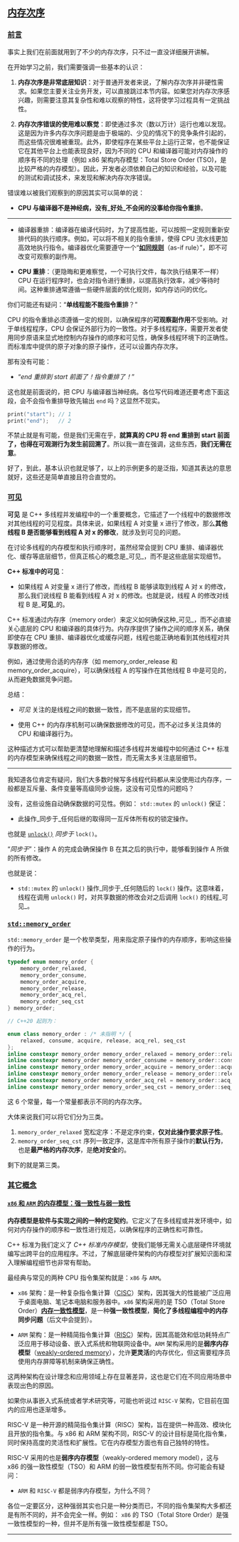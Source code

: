 ## [内存次序](https://mq-b.github.io/ModernCpp-ConcurrentProgramming-Tutorial/md/05%E5%86%85%E5%AD%98%E6%A8%A1%E5%9E%8B%E4%B8%8E%E5%8E%9F%E5%AD%90%E6%93%8D%E4%BD%9C.html#%E5%86%85%E5%AD%98%E6%AC%A1%E5%BA%8F)

### [前言](https://mq-b.github.io/ModernCpp-ConcurrentProgramming-Tutorial/md/05%E5%86%85%E5%AD%98%E6%A8%A1%E5%9E%8B%E4%B8%8E%E5%8E%9F%E5%AD%90%E6%93%8D%E4%BD%9C.html#%E5%89%8D%E8%A8%80)

事实上我们在前面就用到了不少的内存次序，只不过一直没详细展开讲解。

在开始学习之前，我们需要强调一些基本的认识：

1. **内存次序是非常底层知识**：对于普通开发者来说，了解内存次序并非硬性需求。如果您主要关注业务开发，可以直接跳过本节内容。如果您对内存次序感兴趣，则需要注意其复杂性和难以观察的特性，这将使学习过程具有一定挑战性。
    
2. **内存次序错误的使用难以察觉**：即使通过多次（数以万计）运行也难以发现。这是因为许多内存次序问题是由于极端的、少见的情况下的竞争条件引起的，而这些情况很难被重现。此外，即使程序在某些平台上运行正常，也不能保证它在其他平台上也能表现良好，因为不同的 CPU 和编译器可能对内存操作的顺序有不同的处理（例如 x86 架构内存模型：Total Store Order (TSO)，是比较严格的内存模型）。因此，开发者必须依赖自己的知识和经验，以及可能的测试和调试技术，来发现和解决内存次序错误。
    

错误难以被我们观察到的原因其实可以简单的说：

- **CPU 与编译器不是神经病，没有_好处_不会闲的没事给你指令重排**。

---

- 编译器重排：编译器在编译代码时，为了提高性能，可以按照一定规则重新安排代码的执行顺序。例如，可以将不相关的指令重排，使得 CPU 流水线更加高效地执行指令。编译器优化需要遵守一个“[**如同规则**](https://zh.cppreference.com/w/cpp/language/as_if)（as-if rule）”，即不可改变可观察的副作用。
    
- **CPU 重排**：（更隐晦和更难察觉，一个可执行文件，每次执行结果不一样）CPU 在运行程序时，也会对指令进行重排，以提高执行效率，减少等待时间。这种重排通常遵循一些硬件层面的优化规则，如内存访问的优化。
    

你们可能还有疑问：“**单线程能不能指令重排**？”

CPU 的指令重排必须遵循一定的规则，以确保程序的**可观察副作用**不受影响。对于单线程程序，CPU 会保证外部行为的一致性。对于多线程程序，需要开发者使用同步原语来显式地控制内存操作的顺序和可见性，确保多线程环境下的正确性。而标准库中提供的原子对象的原子操作，还可以设置内存次序。

那有没有可能：

- “_end 重排到 start 前面了！指令重排了！_”

这也就是前面说的，把 CPU 与编译器当神经病。各位写代码难道还要考虑下面这段，会不会指令重排导致先输出 `end` 吗？这显然不现实。

```CPP
print("start"); // 1
print("end");   // 2
```

不禁止就是有可能，但是我们无需在乎，**就算真的 CPU 将 end 重排到 start 前面了，也得在可观测行为发生前回溯了**。所以我一直在强调，这些东西，**我们无需在意**。

好了，到此，基本认识也就足够了，以上的示例更多的是泛指，知道其表达的意思就好，这些还是简单直接且符合直觉的。

### [可见](https://mq-b.github.io/ModernCpp-ConcurrentProgramming-Tutorial/md/05%E5%86%85%E5%AD%98%E6%A8%A1%E5%9E%8B%E4%B8%8E%E5%8E%9F%E5%AD%90%E6%93%8D%E4%BD%9C.html#%E5%8F%AF%E8%A7%81)

**可见** 是 C++ 多线程并发编程中的一个重要概念，它描述了一个线程中的数据修改对其他线程的可见程度。具体来说，如果线程 A 对变量 x 进行了修改，那么**其他线程 B 是否能够看到线程 A 对 x 的修改**，就涉及到可见的问题。

在讨论多线程的内存模型和执行顺序时，虽然经常会提到 CPU 重排、编译器优化、缓存等底层细节，但真正核心的概念是_可见_，而不是这些底层实现细节。

**C++ 标准中的可见**：

- 如果线程 A 对变量 x 进行了修改，而线程 B 能够读取到线程 A 对 x 的修改，那么我们说线程 B 能看到线程 A 对 x 的修改。也就是说，线程 A 的修改对线程 B 是_**可见**_的。

C++ 标准通过内存序（memory order）来定义如何确保这种_可见_，而不必直接关心底层的 CPU 和编译器的具体行为。内存序提供了操作之间的顺序关系，确保即使存在 CPU 重排、编译器优化或缓存问题，线程也能正确地看到其他线程对共享数据的修改。

例如，通过使用合适的内存序（如 memory_order_release 和 memory_order_acquire），可以确保线程 A 的写操作在其他线程 B 中是可见的，从而避免数据竞争问题。

总结：

- _可见_ 关注的是线程之间的数据一致性，而不是底层的实现细节。
    
- 使用 C++ 的内存序机制可以确保数据修改的可见，而不必过多关注具体的 CPU 和编译器行为。
    

这种描述方式可以帮助更清楚地理解和描述多线程并发编程中如何通过 C++ 标准的内存模型来确保线程之间的数据一致性，而无需太多关注底层细节。

---

我知道各位肯定有疑问，我们大多数时候写多线程代码都从来没使用过内存序，一般都是互斥量、条件变量等高级同步设施，这没有可见性的问题吗？

没有，这些设施自动确保数据的可见性。例如： `std::mutex` 的 `unlock()` 保证：

- 此操作_同步于_任何后继的取得同一互斥体所有权的锁定操作。

也就是 [`unlock()`](https://zh.cppreference.com/w/cpp/thread/mutex/unlock) _同步于_ `lock()`。

“_同步于_”：操作 A 的完成会确保操作 B 在其之后的执行中，能够看到操作 A 所做的所有修改。

也就是说：

- `std::mutex` 的 `unlock()` 操作_同步于_任何随后的 `lock()` 操作。这意味着，线程在调用 `unlock()` 时，对共享数据的修改会对之后调用 `lock()` 的线程_可见_。

###   [`std::memory_order`](https://mq-b.github.io/ModernCpp-ConcurrentProgramming-Tutorial/md/05%E5%86%85%E5%AD%98%E6%A8%A1%E5%9E%8B%E4%B8%8E%E5%8E%9F%E5%AD%90%E6%93%8D%E4%BD%9C.html#std-memory-order)

`std::memory_order` 是一个枚举类型，用来指定原子操作的内存顺序，影响这些操作的行为。

```CPP
typedef enum memory_order {
    memory_order_relaxed,
    memory_order_consume,
    memory_order_acquire,
    memory_order_release,
    memory_order_acq_rel,
    memory_order_seq_cst
} memory_order;

// C++20 起则为：

enum class memory_order : /* 未指明 */ {
    relaxed, consume, acquire, release, acq_rel, seq_cst
};
inline constexpr memory_order memory_order_relaxed = memory_order::relaxed;
inline constexpr memory_order memory_order_consume = memory_order::consume;
inline constexpr memory_order memory_order_acquire = memory_order::acquire;
inline constexpr memory_order memory_order_release = memory_order::release;
inline constexpr memory_order memory_order_acq_rel = memory_order::acq_rel;
inline constexpr memory_order memory_order_seq_cst = memory_order::seq_cst;
```

这 6 个常量，每一个常量都表示不同的内存次序。

大体来说我们可以将它们分为三类。

1. `memory_order_relaxed` 宽松定序：不是定序约束，**仅对此操作要求原子性**。
2. `memory_order_seq_cst` 序列一致定序，这是库中所有原子操作的**默认行为**，也是**最严格的内存次序**，是**绝对安全**的。

剩下的就是第三类。

### [其它概念](https://mq-b.github.io/ModernCpp-ConcurrentProgramming-Tutorial/md/05%E5%86%85%E5%AD%98%E6%A8%A1%E5%9E%8B%E4%B8%8E%E5%8E%9F%E5%AD%90%E6%93%8D%E4%BD%9C.html#%E5%85%B6%E5%AE%83%E6%A6%82%E5%BF%B5)

####  [`x86` 和 `ARM` 的内存模型：强一致性与弱一致性](https://mq-b.github.io/ModernCpp-ConcurrentProgramming-Tutorial/md/05%E5%86%85%E5%AD%98%E6%A8%A1%E5%9E%8B%E4%B8%8E%E5%8E%9F%E5%AD%90%E6%93%8D%E4%BD%9C.html#x86-%E5%92%8C-arm-%E7%9A%84%E5%86%85%E5%AD%98%E6%A8%A1%E5%9E%8B-%E5%BC%BA%E4%B8%80%E8%87%B4%E6%80%A7%E4%B8%8E%E5%BC%B1%E4%B8%80%E8%87%B4%E6%80%A7)

**内存模型是软件与实现之间的一种约定契约**。它定义了在多线程或并发环境中，如何对内存操作的顺序和一致性进行规范，以确保程序的正确性和可靠性。

C++ 标准为我们定义了 *C++ 标准内存模型*，使我们能够无需关心底层硬件环境就编写出跨平台的应用程序。不过，了解底层硬件架构的内存模型对扩展知识面和深入理解编程细节也非常有帮助。

最经典与常见的两种 CPU 指令集架构就是：`x86` 与 `ARM`。

- `x86` 架构：是一种复杂指令集计算（[CISC](https://zh.wikipedia.org/wiki/%E8%A4%87%E9%9B%9C%E6%8C%87%E4%BB%A4%E9%9B%86%E9%9B%BB%E8%85%A6)）架构，因其强大的性能被广泛应用于桌面电脑、笔记本电脑和服务器中。`x86` 架构采用的是 TSO（Total Store Order）[**内存一致性模型**](https://jamesbornholt.com/blog/memory-models/)，是一种**强一致性模型**，**简化了多线程编程中的内存同步问题**（后文中会提到）。
    
- `ARM` 架构：是一种精简指令集计算（[RISC](https://zh.wikipedia.org/wiki/%E7%B2%BE%E7%AE%80%E6%8C%87%E4%BB%A4%E9%9B%86%E8%AE%A1%E7%AE%97%E6%9C%BA)）架构，因其高能效和低功耗特点广泛应用于移动设备、嵌入式系统和物联网设备中。`ARM` 架构采用的是**弱序内存模型**（[weakly-ordered memory](https://developer.arm.com/documentation/102336/0100/Memory-ordering)），允许**更灵活**的内存优化，但这需要程序员使用内存屏障等机制来确保正确性。
    

这两种架构在设计理念和应用领域上存在显著差异，这也是它们在不同应用场景中表现出色的原因。

如果你从事嵌入式系统或者学术研究等，可能也听说过 `RISC-V` 架构，它目前在国内的应用也逐渐增多。

RISC-V 是一种开源的精简指令集计算（RISC）架构，旨在提供一种高效、模块化且开放的指令集。与 x86 和 ARM 架构不同，RISC-V 的设计目标是简化指令集，同时保持高度的灵活性和扩展性。它在内存模型方面也有自己独特的特性。

RISC-V 采用的也是**弱序内存模型**（weakly-ordered memory model），这与 x86 的强一致性模型（TSO）和 ARM 的弱一致性模型有所不同。你可能会有疑问：

- `ARM` 和 `RISC-V` 都是弱序内存模型，为什么不同？

各位一定要区分，这种强弱其实也只是一种分类而已，不同的指令集架构大多都还是有所不同的，并不会完全一样。例如： `x86` 的 TSO（Total Store Order）是强一致性模型的一种，但并不是所有强一致性模型都是 TSO。



---

